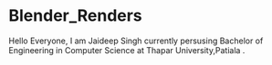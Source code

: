 # Blender_Renders

Hello Everyone,
I am Jaideep Singh currently persusing Bachelor of Engineering in Computer Science at Thapar University,Patiala .
